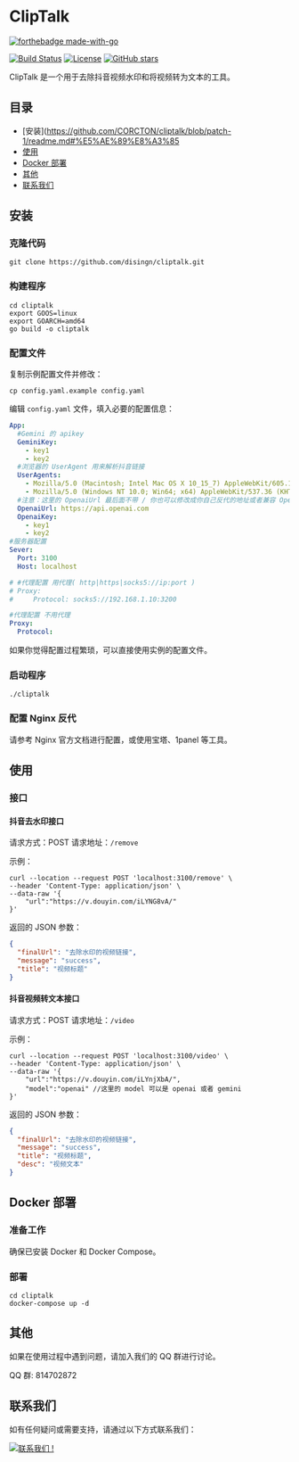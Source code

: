 # ClipTalk
[![forthebadge made-with-go](http://ForTheBadge.com/images/badges/made-with-go.svg)](https://go.dev/)

[![Build Status](https://img.shields.io/badge/build-passing-brightgreen)](https://github.com/disingn/cliptalk/actions)
[![License](https://img.shields.io/badge/license-MIT-blue)](LICENSE)
[![GitHub stars](https://img.shields.io/github/stars/disingn/cliptalk.svg?style=social&label=Star)](https://GitHub.com/disingn/cliptalk/stargazers/)


ClipTalk 是一个用于去除抖音视频水印和将视频转为文本的工具。

## 目录

- [安装](https://github.com/CORCTON/cliptalk/blob/patch-1/readme.md#%E5%AE%89%E8%A3%85
- [使用](#使用)
- [Docker 部署](#docker-部署)
- [其他](#其他)
- [联系我们](#联系我们)

## 安装

### 克隆代码

```shell
git clone https://github.com/disingn/cliptalk.git
```

### 构建程序

```shell
cd cliptalk
export GOOS=linux
export GOARCH=amd64
go build -o cliptalk
```

### 配置文件

复制示例配置文件并修改：

```shell
cp config.yaml.example config.yaml
```

编辑 `config.yaml` 文件，填入必要的配置信息：

```yaml
App:
  #Gemini 的 apikey
  GeminiKey:
    - key1
    - key2
  #浏览器的 UserAgent 用来解析抖音链接
  UserAgents:
    - Mozilla/5.0 (Macintosh; Intel Mac OS X 10_15_7) AppleWebKit/605.1.15 (KHTML, like Gecko) Version/16.6 Safari/605.2.15
    - Mozilla/5.0 (Windows NT 10.0; Win64; x64) AppleWebKit/537.36 (KHTML, like Gecko) Chrome/88.0.4324.104 Safari/537.66
  #注意：这里的 OpenaiUrl 最后面不带 / 你也可以修改成你自己反代的地址或者兼容 OpenAI 的地址
  OpenaiUrl: https://api.openai.com
  OpenaiKey:
    - key1
    - key2
#服务器配置
Sever:
  Port: 3100
  Host: localhost

# #代理配置 用代理( http|https|socks5://ip:port ) 
# Proxy:
#     Protocol: socks5://192.168.1.10:3200

#代理配置 不用代理 
Proxy:
  Protocol: 
```

如果你觉得配置过程繁琐，可以直接使用实例的配置文件。

### 启动程序

```shell
./cliptalk
```

### 配置 Nginx 反代

请参考 Nginx 官方文档进行配置，或使用宝塔、1panel 等工具。

## 使用

### 接口

#### 抖音去水印接口

请求方式：POST
请求地址：`/remove`

示例：

```shell
curl --location --request POST 'localhost:3100/remove' \
--header 'Content-Type: application/json' \
--data-raw '{
    "url":"https://v.douyin.com/iLYNG8vA/"
}'
```

返回的 JSON 参数：

```json
{
  "finalUrl": "去除水印的视频链接",
  "message": "success",
  "title": "视频标题"
}
```

#### 抖音视频转文本接口

请求方式：POST
请求地址：`/video`

示例：

```shell
curl --location --request POST 'localhost:3100/video' \
--header 'Content-Type: application/json' \
--data-raw '{
    "url":"https://v.douyin.com/iLYnjXbA/",
    "model":"openai" //这里的 model 可以是 openai 或者 gemini
}'
```

返回的 JSON 参数：

```json
{
  "finalUrl": "去除水印的视频链接",
  "message": "success",
  "title": "视频标题",
  "desc": "视频文本"
}
```

## Docker 部署

### 准备工作

确保已安装 Docker 和 Docker Compose。

### 部署

```shell
cd cliptalk
docker-compose up -d
```

## 其他

如果在使用过程中遇到问题，请加入我们的 QQ 群进行讨论。

QQ 群: 814702872

## 联系我们

如有任何疑问或需要支持，请通过以下方式联系我们：

[![联系我们 !](https://img.shields.io/badge/Ask%20me-anything-1abc9c.svg)]([https://GitHub.com/Naereen/ama](https://github.com/disingn/cliptalk/issues))
